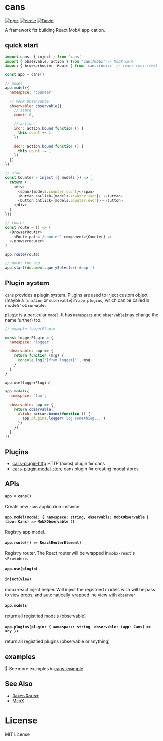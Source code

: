 # cans

[![npm](https://img.shields.io/npm/v/cans.svg)](https://www.npmjs.com/package/cans)
[![circle](https://circleci.com/gh/djyde/cans.svg?style=shield)](https://circleci.com/gh/djyde/cans)
[![David](https://img.shields.io/david/djyde/cans.svg)]()

A framework for building React MobX application.

## quick start

```js
import cans, { inject } from 'cans'
import { observable, action } from 'cans/mobx' // MobX core
import { BrowserRouter, Route } from 'cans/router' // react-router(v4) core

const app = cans()

// model
app.model({
  namespace: 'counter',

  // MobX Observable
  observable: observable({
    // state
    count: 0,

    // action
    incr: action.bound(function () {
      this.count += 1
    }),

    decr: action.bound(function () {
      this.count -= 1
    })
  })
})

// view
const Counter = inject(({ models }) => {
  return (
    <div>
      <span>{models.counter.count}</span>
      <button onClick={models.counter.incr}>+</button>
      <button onClick={models.counter.decr}>-</button>
    </div>
  )
}))

// router
const route = () => (
  <BrowserRouter>
    <Route path='/counter' component={Counter} />
  </BrowserRouter>
)

app.route(route)

// mount the app
app.start(document.querySelector('#app'))
```

## Plugin system

`cans` provides a plugin system. Plugins are used to inject custom object (maybe a `function` or `observable`) in `app.plugins`, which can be called in models' observable.

`plugin` is a particular `model`. It has `namespace` and `observable`(may change the name further) too. 

```js
// example loggerPlugin

const loggerPlugin = {
  namespace: 'logger',

  observable: app => {
    return function (msg) {
      console.log('[from logger]:', msg)
    }
  }
}

app.use(loggerPlugin)

app.model({
  namespace: 'foo',

  observable: app => {
    return observable({
      click: action.bound(function () {
        app.plugins.logger('log something...')
      })
    })
  }
})

```

## Plugins

- [cans-plugin-http](https://github.com/djyde/cans-plugin-http) HTTP (axios) plugin for cans
- [cans-plugin-modal-store](https://github.com/djyde/cans-plugin-modal-store) cans plugin for creating modal stores

## APIs

#### `app = cans()`

Create new `cans` application instance.

#### `app.model(model: { namespace: string, observable: MobXObservable | (app: Cans) => MobXObservable })`

Registry app model.

#### `app.route(() => ReactRouterElement)`

Registry router. The React router will be wrapped in `mobx-react`'s `<Provider>`.

#### `app.use(plugin)`

#### `inject(view)`

mobx-react inject helper. Will inject the registried models wich will be pass to view props, and automatically wrapped the view with `observer`

#### `app.models`

return all registried models (observable)

#### `app.plugins(plugin: { namespace: string, observable: (app: Cans) => any })`

return all registried plugins (observable or anything)

## examples

👀 See more examples in [cans-example](https://github.com/djyde/cans-example)

## See Also

- [React-Router](https://github.com/ReactTraining/react-router)
- [MobX](https://mobxjs.github.io/mobx/)

# License

MIT License
